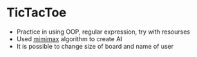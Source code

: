 # TicTacToe
- Practice in using OOP, regular expression, try with resourses
- Used [mimimax](https://en.wikipedia.org/wiki/Minimax) algorithm to create AI
- It is possible to change size of board and name of user
